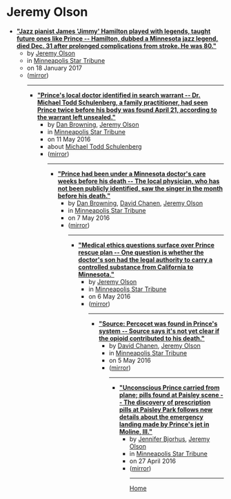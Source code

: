 # Jeremy Olson

 - [**"Jazz pianist James 'Jimmy' Hamilton played with legends, taught future ones like Prince -- Hamilton, dubbed a Minnesota jazz legend, died Dec. 31 after prolonged complications from stroke. He was 80."**](https://www.startribune.com/jazz-pianist-james-jimmy-hamilton-played-with-legends-taught-future-ones-like-prince/410987235/)<ul><li>by [Jeremy Olson](../../authors/jeremy-olson/index.md)</li><li>in [Minneapolis Star Tribune](https://www.startribune.com/)</li><li>on 18 January 2017</li><li>([mirror](https://web.archive.org/web/*/https://www.startribune.com/jazz-pianist-james-jimmy-hamilton-played-with-legends-taught-future-ones-like-prince/410987235/))</li><ul>

----

 - [**"Prince's local doctor identified in search warrant -- Dr. Michael Todd Schulenberg, a family practitioner, had seen Prince twice before his body was found April 21, according to the warrant left unsealed."**](https://www.startribune.com/prince-s-md-identified-in-search-warrant/378880371/)<ul><li>by [Dan Browning](../../authors/dan-browning/index.md), [Jeremy Olson](../../authors/jeremy-olson/index.md)</li><li>in [Minneapolis Star Tribune](https://www.startribune.com/)</li><li>on 11 May 2016</li><li>about [Michael Todd Schulenberg](../../topics/michael-todd-schulenberg/index.md)</li><li>([mirror](https://web.archive.org/web/*/https://www.startribune.com/prince-s-md-identified-in-search-warrant/378880371/))</li><ul>

----

 - [**"Prince had been under a Minnesota doctor's care weeks before his death -- The local physician, who has not been publicly identified, saw the singer in the month before his death."**](https://www.startribune.com/prince-was-under-Minnesota-doctors-care-for-weeks-over-withdrawal-symptoms/378419741/)<ul><li>by [Dan Browning](../../authors/dan-browning/index.md), [David Chanen](../../authors/david-chanen/index.md), [Jeremy Olson](../../authors/jeremy-olson/index.md)</li><li>in [Minneapolis Star Tribune](https://www.startribune.com/)</li><li>on 7 May 2016</li><li>([mirror](https://web.archive.org/web/*/https://www.startribune.com/prince-was-under-Minnesota-doctors-care-for-weeks-over-withdrawal-symptoms/378419741/))</li><ul>

----

 - [**"Medical ethics questions surface over Prince rescue plan -- One question is whether the doctor's son had the legal authority to carry a controlled substance from California to Minnesota."**](https://www.startribune.com/med-ethics-questions-surface-over-prince-rescue-plan/378419741/)<ul><li>by [Jeremy Olson](../../authors/jeremy-olson/index.md)</li><li>in [Minneapolis Star Tribune](https://www.startribune.com/)</li><li>on 6 May 2016</li><li>([mirror](https://web.archive.org/web/*/https://www.startribune.com/med-ethics-questions-surface-over-prince-rescue-plan/378419741/))</li><ul>

----

 - [**"Source: Percocet was found in Prince's system -- Source says it's not yet clear if the opioid contributed to his death."**](https://www.startribune.com/federal-agents-to-join-prince-death-investigation/378168981/)<ul><li>by [David Chanen](../../authors/david-chanen/index.md), [Jeremy Olson](../../authors/jeremy-olson/index.md)</li><li>in [Minneapolis Star Tribune](https://www.startribune.com/)</li><li>on 5 May 2016</li><li>([mirror](https://web.archive.org/web/*/https://www.startribune.com/federal-agents-to-join-prince-death-investigation/378168981/))</li><ul>

----

 - [**"Unconscious Prince carried from plane; pills found at Paisley scene -- The discovery of prescription pills at Paisley Park follows new details about the emergency landing made by Prince's jet in Moline, Ill."**](https://www.startribune.com/details-emerge-from-prince-s-emergency-landing-in-moline-illinois/377302181/)<ul><li>by [Jennifer Bjorhus](../../authors/jennifer-bjorhus/index.md), [Jeremy Olson](../../authors/jeremy-olson/index.md)</li><li>in [Minneapolis Star Tribune](https://www.startribune.com/)</li><li>on 27 April 2016</li><li>([mirror](https://web.archive.org/web/*/https://www.startribune.com/details-emerge-from-prince-s-emergency-landing-in-moline-illinois/377302181/))</li><ul>

----

[Home](../index.md)
